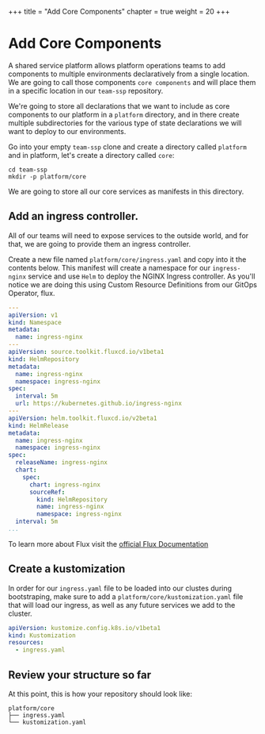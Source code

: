+++
title = "Add Core Components"
chapter = true
weight = 20
+++

# Add Core Components

A shared service platform allows platform operations teams to add components to multiple environments declaratively from a single location. We are going to call those components `core components` and will place them in a specific location in our `team-ssp` repository.

We're going to store all declarations that we want to include as core components to our platform in a `platform` directory, and in there create multiple subdirectories for the various type of state declarations we will want to deploy to our environments.

Go into your empty `team-ssp` clone and create a directory called `platform` and in platform, let's create a directory called `core`:

```shell
cd team-ssp
mkdir -p platform/core
```

We are going to store all our core services as manifests in this directory.

## Add an ingress controller.

All of our teams will need to expose services to the outside world, and for that, we are going to provide them an ingress controller.

Create a new file named `platform/core/ingress.yaml` and copy into it the contents below. This manifest will create a namespace for our `ingress-nginx` service and use `Helm` to deploy the NGINX Ingress controller. As you'll notice we are doing this using Custom Resource Definitions from our GitOps Operator, flux.

```yaml
---
apiVersion: v1
kind: Namespace
metadata:
  name: ingress-nginx
---
apiVersion: source.toolkit.fluxcd.io/v1beta1
kind: HelmRepository
metadata:
  name: ingress-nginx
  namespace: ingress-nginx
spec:
  interval: 5m
  url: https://kubernetes.github.io/ingress-nginx
---
apiVersion: helm.toolkit.fluxcd.io/v2beta1
kind: HelmRelease
metadata:
  name: ingress-nginx
  namespace: ingress-nginx
spec:
  releaseName: ingress-nginx
  chart:
    spec:
      chart: ingress-nginx
      sourceRef:
        kind: HelmRepository
        name: ingress-nginx
        namespace: ingress-nginx
  interval: 5m
...
```

To learn more about Flux visit the [official Flux Documentation](https://fluxcd.io/docs/)

## Create a kustomization

In order for our `ingress.yaml` file to be loaded into our clustes during bootstraping, make sure to add a `platform/core/kustomization.yaml` file that will load our ingress, as well as any future services we add to the cluster.

```yaml
apiVersion: kustomize.config.k8s.io/v1beta1
kind: Kustomization
resources:
  - ingress.yaml
```

## Review your structure so far

At this point, this is how your repository should look like:

```shell
platform/core
├── ingress.yaml
└── kustomization.yaml
```